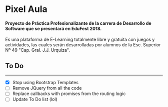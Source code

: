# Pixel Aula

#### Proyecto de Práctica Profesionalizante de la carrera de Desarrollo de Software que se presentará en EduFest 2018.

Es una plataforma de E-Learning totalmente libre y gratuita con juegos y actividades, las cuales serán desarrolladas por alumnos de la Esc. Superior Nº 49  "Cap. Gral. J.J. Urquiza".


## To Do
---

- [x] Stop using Bootstrap Templates
- [ ] Remove JQuery from all the code
- [ ] Replace callbacks with promises from the routing logic
- [ ] Update To Do list (lol)

